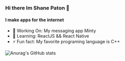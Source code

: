 ### Hi there Im Shane Paton 👋

#### I make apps for the internet

- 🔭 Working On: My messaging app Minty
- 🌱 Learning: ReactJS && React Native
- ⚡ Fun fact: My favorite programing language is C++

![Anurag's GitHub stats](https://github-readme-stats.vercel.app/api?username=shanepaton&show_icons=true&theme=radical)
